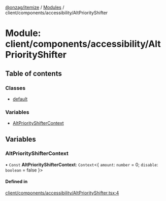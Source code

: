 [@onzag/itemize](../README.md) / [Modules](../modules.md) / client/components/accessibility/AltPriorityShifter

# Module: client/components/accessibility/AltPriorityShifter

## Table of contents

### Classes

- [default](../classes/client_components_accessibility_AltPriorityShifter.default.md)

### Variables

- [AltPriorityShifterContext](client_components_accessibility_AltPriorityShifter.md#altpriorityshiftercontext)

## Variables

### AltPriorityShifterContext

• `Const` **AltPriorityShifterContext**: `Context`\<\{ `amount`: `number` = 0; `disable`: `boolean` = false }\>

#### Defined in

[client/components/accessibility/AltPriorityShifter.tsx:4](https://github.com/onzag/itemize/blob/73e0c39e/client/components/accessibility/AltPriorityShifter.tsx#L4)
